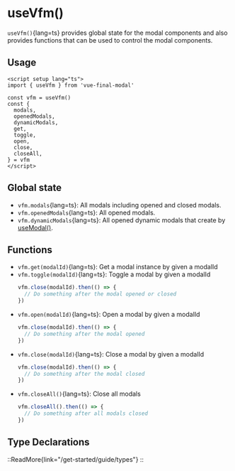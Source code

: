 # useVfm()

`useVfm()`{lang=ts} provides global state for the modal components and also provides functions that can be used to control the modal 
components.

## Usage

```vue
<script setup lang="ts">
import { useVfm } from 'vue-final-modal'

const vfm = useVfm()
const {
  modals,
  openedModals,
  dynamicModals,
  get,
  toggle,
  open,
  close,
  closeAll,
} = vfm
</script>
```

## Global state

- `vfm.modals`{lang=ts}: All modals including opened and closed modals.
- `vfm.openedModals`{lang=ts}: All opened modals.
- `vfm.dynamicModals`{lang=ts}: All opened dynamic modals that create by [useModal()](/api/composables/use-modal).

## Functions

- `vfm.get(modalId)`{lang=ts}: Get a modal instance by given a modalId
- `vfm.toggle(modalId)`{lang=ts}: Toggle a modal by given a modalId
  ```ts
  vfm.close(modalId).then(() => {
    // Do something after the modal opened or closed
  })
  ```
- `vfm.open(modalId)`{lang=ts}: Open a modal by given a modalId
  ```ts
  vfm.close(modalId).then(() => {
    // Do something after the modal opened
  })
  ```
- `vfm.close(modalId)`{lang=ts}: Close a modal by given a modalId
  ```ts
  vfm.close(modalId).then(() => {
    // Do something after the modal closed
  })
  ```
- `vfm.closeAll()`{lang=ts}: Close all modals
  ```ts
  vfm.closeAll().then(() => {
    // Do something after all modals closed
  })
  ```


## Type Declarations

::ReadMore{link="/get-started/guide/types"}
::